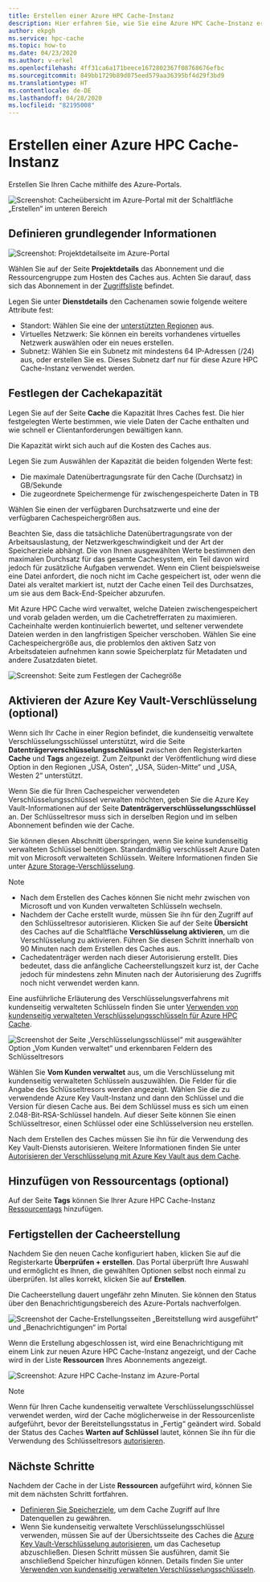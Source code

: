 ```yaml
---
title: Erstellen einer Azure HPC Cache-Instanz
description: Hier erfahren Sie, wie Sie eine Azure HPC Cache-Instanz erstellen.
author: ekpgh
ms.service: hpc-cache
ms.topic: how-to
ms.date: 04/23/2020
ms.author: v-erkel
ms.openlocfilehash: 4ff31ca6a171beece1672802367f08768676efbc
ms.sourcegitcommit: 849bb1729b89d075eed579aa36395bf4d29f3bd9
ms.translationtype: HT
ms.contentlocale: de-DE
ms.lasthandoff: 04/28/2020
ms.locfileid: "82195008"
---
```

# <a name="create-an-azure-hpc-cache"></a>Erstellen einer Azure HPC Cache-Instanz

Erstellen Sie Ihren Cache mithilfe des Azure-Portals.

![Screenshot: Cacheübersicht im Azure-Portal mit der Schaltfläche „Erstellen“ im unteren Bereich](media/hpc-cache-home-page.png)

## <a name="define-basic-details"></a>Definieren grundlegender Informationen

![Screenshot: Projektdetailseite im Azure-Portal](media/hpc-cache-create-basics.png)

Wählen Sie auf der Seite **Projektdetails** das Abonnement und die Ressourcengruppe zum Hosten des Caches aus. Achten Sie darauf, dass sich das Abonnement in der [Zugriffsliste](hpc-cache-prereqs.md#azure-subscription) befindet.

Legen Sie unter **Dienstdetails** den Cachenamen sowie folgende weitere Attribute fest:

* Standort: Wählen Sie eine der [unterstützten Regionen](hpc-cache-overview.md#region-availability) aus.
* Virtuelles Netzwerk: Sie können ein bereits vorhandenes virtuelles Netzwerk auswählen oder ein neues erstellen.
* Subnetz: Wählen Sie ein Subnetz mit mindestens 64 IP-Adressen (/24) aus, oder erstellen Sie es. Dieses Subnetz darf nur für diese Azure HPC Cache-Instanz verwendet werden.

## <a name="set-cache-capacity"></a>Festlegen der Cachekapazität
<!-- referenced from GUI - update aka.ms link if you change this header text -->

Legen Sie auf der Seite **Cache** die Kapazität Ihres Caches fest. Die hier festgelegten Werte bestimmen, wie viele Daten der Cache enthalten und wie schnell er Clientanforderungen bewältigen kann.

Die Kapazität wirkt sich auch auf die Kosten des Caches aus.

Legen Sie zum Auswählen der Kapazität die beiden folgenden Werte fest:

* Die maximale Datenübertragungsrate für den Cache (Durchsatz) in GB/Sekunde
* Die zugeordnete Speichermenge für zwischengespeicherte Daten in TB

Wählen Sie einen der verfügbaren Durchsatzwerte und eine der verfügbaren Cachespeichergrößen aus.

Beachten Sie, dass die tatsächliche Datenübertragungsrate von der Arbeitsauslastung, der Netzwerkgeschwindigkeit und der Art der Speicherziele abhängt. Die von Ihnen ausgewählten Werte bestimmen den maximalen Durchsatz für das gesamte Cachesystem, ein Teil davon wird jedoch für zusätzliche Aufgaben verwendet. Wenn ein Client beispielsweise eine Datei anfordert, die noch nicht im Cache gespeichert ist, oder wenn die Datei als veraltet markiert ist, nutzt der Cache einen Teil des Durchsatzes, um sie aus dem Back-End-Speicher abzurufen.

Mit Azure HPC Cache wird verwaltet, welche Dateien zwischengespeichert und vorab geladen werden, um die Cachetrefferraten zu maximieren. Cacheinhalte werden kontinuierlich bewertet, und seltener verwendete Dateien werden in den langfristigen Speicher verschoben. Wählen Sie eine Cachespeichergröße aus, die problemlos den aktiven Satz von Arbeitsdateien aufnehmen kann sowie Speicherplatz für Metadaten und andere Zusatzdaten bietet.

![Screenshot: Seite zum Festlegen der Cachegröße](media/hpc-cache-create-capacity.png)

## <a name="enable-azure-key-vault-encryption-optional"></a>Aktivieren der Azure Key Vault-Verschlüsselung (optional)

Wenn sich Ihr Cache in einer Region befindet, die kundenseitig verwaltete Verschlüsselungsschlüssel unterstützt, wird die Seite **Datenträgerverschlüsselungsschlüssel** zwischen den Registerkarten **Cache** und **Tags** angezeigt. Zum Zeitpunkt der Veröffentlichung wird diese Option in den Regionen „USA, Osten“, „USA, Süden-Mitte“ und „USA, Westen 2“ unterstützt.

Wenn Sie die für Ihren Cachespeicher verwendeten Verschlüsselungsschlüssel verwalten möchten, geben Sie die Azure Key Vault-Informationen auf der Seite **Datenträgerverschlüsselungsschlüssel** an. Der Schlüsseltresor muss sich in derselben Region und im selben Abonnement befinden wie der Cache.

Sie können diesen Abschnitt überspringen, wenn Sie keine kundenseitig verwalteten Schlüssel benötigen. Standardmäßig verschlüsselt Azure Daten mit von Microsoft verwalteten Schlüsseln. Weitere Informationen finden Sie unter [Azure Storage-Verschlüsselung](../storage/common/storage-service-encryption.md).

> [!NOTE]
>
> * Nach dem Erstellen des Caches können Sie nicht mehr zwischen von Microsoft und von Kunden verwalteten Schlüsseln wechseln.
> * Nachdem der Cache erstellt wurde, müssen Sie ihn für den Zugriff auf den Schlüsseltresor autorisieren. Klicken Sie auf der Seite **Übersicht** des Caches auf die Schaltfläche **Verschlüsselung aktivieren**, um die Verschlüsselung zu aktivieren. Führen Sie diesen Schritt innerhalb von 90 Minuten nach dem Erstellen des Caches aus.
> * Cachedatenträger werden nach dieser Autorisierung erstellt. Dies bedeutet, dass die anfängliche Cacheerstellungszeit kurz ist, der Cache jedoch für mindestens zehn Minuten nach der Autorisierung des Zugriffs noch nicht verwendet werden kann.

Eine ausführliche Erläuterung des Verschlüsselungsverfahrens mit kundenseitig verwalteten Schlüsseln finden Sie unter [Verwenden von kundenseitig verwalteten Verschlüsselungsschlüsseln für Azure HPC Cache](customer-keys.md).

![Screenshot der Seite „Verschlüsselungsschlüssel“ mit ausgewählter Option „Vom Kunden verwaltet“ und erkennbaren Feldern des Schlüsseltresors](media/create-encryption.png)

Wählen Sie **Vom Kunden verwaltet** aus, um die Verschlüsselung mit kundenseitig verwalteten Schlüsseln auszuwählen. Die Felder für die Angabe des Schlüsseltresors werden angezeigt. Wählen Sie die zu verwendende Azure Key Vault-Instanz und dann den Schlüssel und die Version für diesen Cache aus. Bei dem Schlüssel muss es sich um einen 2.048-Bit-RSA-Schlüssel handeln. Auf dieser Seite können Sie einen Schlüsseltresor, einen Schlüssel oder eine Schlüsselversion neu erstellen.

Nach dem Erstellen des Caches müssen Sie ihn für die Verwendung des Key Vault-Diensts autorisieren. Weitere Informationen finden Sie unter [Autorisieren der Verschlüsselung mit Azure Key Vault aus dem Cache](customer-keys.md#3-authorize-azure-key-vault-encryption-from-the-cache).

## <a name="add-resource-tags-optional"></a>Hinzufügen von Ressourcentags (optional)

Auf der Seite **Tags** können Sie Ihrer Azure HPC Cache-Instanz [Ressourcentags](https://go.microsoft.com/fwlink/?linkid=873112) hinzufügen.

## <a name="finish-creating-the-cache"></a>Fertigstellen der Cacheerstellung

Nachdem Sie den neuen Cache konfiguriert haben, klicken Sie auf die Registerkarte **Überprüfen + erstellen**. Das Portal überprüft Ihre Auswahl und ermöglicht es Ihnen, die gewählten Optionen selbst noch einmal zu überprüfen. Ist alles korrekt, klicken Sie auf **Erstellen**.

Die Cacheerstellung dauert ungefähr zehn Minuten. Sie können den Status über den Benachrichtigungsbereich des Azure-Portals nachverfolgen.

![Screenshot der Cache-Erstellungsseiten „Bereitstellung wird ausgeführt“ und „Benachrichtigungen“ im Portal](media/hpc-cache-deploy-status.png)

Wenn die Erstellung abgeschlossen ist, wird eine Benachrichtigung mit einem Link zur neuen Azure HPC Cache-Instanz angezeigt, und der Cache wird in der Liste **Ressourcen** Ihres Abonnements angezeigt.

![Screenshot: Azure HPC Cache-Instanz im Azure-Portal](media/hpc-cache-new-overview.png)

> [!NOTE]
> Wenn für Ihren Cache kundenseitig verwaltete Verschlüsselungsschlüssel verwendet werden, wird der Cache möglicherweise in der Ressourcenliste aufgeführt, bevor der Bereitstellungsstatus in „Fertig“ geändert wird. Sobald der Status des Caches **Warten auf Schlüssel** lautet, können Sie ihn für die Verwendung des Schlüsseltresors [autorisieren](customer-keys.md#3-authorize-azure-key-vault-encryption-from-the-cache).

## <a name="next-steps"></a>Nächste Schritte

Nachdem der Cache in der Liste **Ressourcen** aufgeführt wird, können Sie mit dem nächsten Schritt fortfahren.

* [Definieren Sie Speicherziele](hpc-cache-add-storage.md), um dem Cache Zugriff auf Ihre Datenquellen zu gewähren.
* Wenn Sie kundenseitig verwaltete Verschlüsselungsschlüssel verwenden, müssen Sie auf der Übersichtsseite des Caches die [Azure Key Vault-Verschlüsselung autorisieren](customer-keys.md#3-authorize-azure-key-vault-encryption-from-the-cache), um das Cachesetup abzuschließen. Diesen Schritt müssen Sie ausführen, damit Sie anschließend Speicher hinzufügen können. Details finden Sie unter [Verwenden von kundenseitig verwalteten Verschlüsselungsschlüsseln](customer-keys.md).
